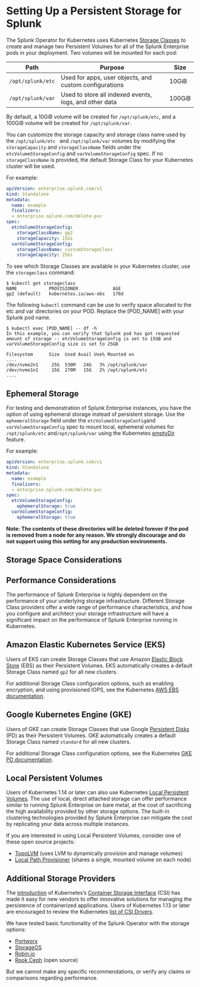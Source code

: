 # Setting Up a Persistent Storage for Splunk

The Splunk Operator for Kubernetes uses Kubernetes [Storage Classes](https://kubernetes.io/docs/concepts/storage/storage-classes/) to create and manage two Persistent Volumes for all of the Splunk Enterprise pods in your deployment. Two volumes will be mounted for each pod:

| Path            | Purpose                                                    | Size   |
| --------------- | ---------------------------------------------------------- | ------ |
| `/opt/splunk/etc` | Used for apps, user objects, and custom configurations | 10GiB |
| `/opt/splunk/var` | Used to store all indexed events, logs, and other data | 100GiB|

By default, a 10GiB volume will be created for `/opt/splunk/etc`, and a 100GiB volume will be created for `/opt/splunk/var`. 

You can customize the storage capacity and storage class name used by the `/opt/splunk/etc ` and `/opt/splunk/var` volumes by modifying the `storageCapacity` and `storageClassName` fields under the `etcVolumeStorageConfig` and `varVolumeStorageConfig` spec. If no `storageClassName` is provided, the default Storage Class for your Kubernetes cluster will be used.

For example:

```yaml
apiVersion: enterprise.splunk.com/v1
kind: Standalone
metadata:
  name: example
  finalizers:
  - enterprise.splunk.com/delete-pvc
spec:
  etcVolumeStorageConfig:
    storageClassName: gp2
    storageCapacity: 15Gi
  varVolumeStorageConfig:
    storageClassName: customStorageClass
    storageCapacity: 25Gi
```
To see which Storage Classes are available in your Kubernetes cluster, use the `storageclass` command:

```
$ kubectl get storageclass
NAME            PROVISIONER             AGE
gp2 (default)   kubernetes.io/aws-ebs   176d
```


The following `kubectl` command can be use to verify space allocated to the etc and var directories on your POD. 
Replace the [POD_NAME] with your Splunk pod name.

```
$ kubectl exec [POD_NAME] -- df -h
In this example, you can verify that Splunk pod has got requested amount of storage -- etcVolumeStorageConfig is set to 15GB and varVolumeStorageConfig size is set to 25GB

Filesystem      Size  Used Avail Use% Mounted on
....
/dev/nvme2n1     25G  530M   24G   3% /opt/splunk/var
/dev/nvme1n1     15G  270M   15G   2% /opt/splunk/etc
....
```



## Ephemeral Storage

For testing and demonstration of Splunk Enterprise instances, you have the option of using ephemeral storage instead of persistent storage. Use the `ephemeralStorage` field under the `etcVolumeStorageConfig`and `varVolumeStorageConfig` spec to mount local, ephemeral volumes for `/opt/splunk/etc` and`/opt/splunk/var` using the Kubernetes [emptyDir](https://kubernetes.io/docs/concepts/storage/volumes/#emptydir) feature.

For example:

```yaml
apiVersion: enterprise.splunk.com/v1
kind: Standalone
metadata:
  name: example
  finalizers:
  - enterprise.splunk.com/delete-pvc
spec:
  etcVolumeStorageConfig:
    ephemeralStorage: true
  varVolumeStorageConfig:
    ephemeralStorage: true
```

**Note: The contents of these directories will be deleted forever if the pod is removed from a node for any reason. We strongly discourage and do not support using this setting for any production environments.**

## Storage Space Considerations



## Performance Considerations

The performance of Splunk Enterprise is highly dependent on the performance of your underlying storage infrastructure. Different Storage Class providers offer a wide range of performance characteristics, and how you configure and architect your storage infrastructure will have a significant impact on the performance of Splunk Enterprise running in Kubernetes.


## Amazon Elastic Kubernetes Service (EKS)

Users of EKS can create Storage Classes that use Amazon [Elastic Block Store](https://aws.amazon.com/ebs/) (EBS) as their Persistent Volumes. EKS automatically creates a default Storage Class named `gp2` for all new clusters. 

For additional Storage Class configuration options, such as enabling encryption, and using provisioned IOPS, see the Kubernetes [AWS EBS documentation](https://kubernetes.io/docs/concepts/storage/storage-classes/#aws-ebs).


## Google Kubernetes Engine (GKE)

Users of GKE can create Storage Classes that use Google [Persistent Disks](https://cloud.google.com/persistent-disk/) (PD) as their Persistent Volumes. GKE automatically creates a default Storage Class named `standard` for all new clusters. 

For additional Storage Class configuration options, see the Kubernetes [GKE PD documentation](https://kubernetes.io/docs/concepts/storage/storage-classes/#gce-pd).


## Local Persistent Volumes

Users of Kubernetes 1.14 or later can also use Kubernetes [Local Persistent Volumes](https://kubernetes.io/blog/2019/04/04/kubernetes-1.14-local-persistent-volumes-ga/). The use of local, direct attached storage can offer performance similar to running Splunk Enterprise on bare metal, at the cost of sacrificing the high availability provided by other storage options. The built-in clustering technologies provided by Splunk Enterprise can mitigate the cost by replicating your data across multiple instances.

If you are interested in using Local Persistent Volumes, consider one of these open source projects:

* [TopoLVM](https://blog.kintone.io/entry/topolvm) (uses LVM to dynamically provision and manage volumes)
* [Local Path Provisioner](https://github.com/rancher/local-path-provisioner) (shares a single, mounted volume on each node)


## Additional Storage Providers

The [introduction](https://kubernetes.io/blog/2018/01/introducing-container-storage-interface/) of Kubernetes’s [Container Storage Interface](https://kubernetes.io/blog/2019/01/15/container-storage-interface-ga/) (CSI) has made it easy for new vendors to offer innovative solutions for managing the persistence of containerized applications. Users of Kubernetes 1.13 or later are encouraged to review the Kubernetes [list of CSI Drivers](https://kubernetes-csi.github.io/docs/drivers.html).

We have tested basic functionality of the Splunk Operator with the storage options:

* [Portworx](https://portworx.com/)
* [StorageOS](https://storageos.com/)
* [Robin.io](https://robin.io/)
* [Rook Ceph](https://www.rook.io/) (open source)

But we cannot make any specific recommendations, or verify any claims or comparisons regarding performance.
